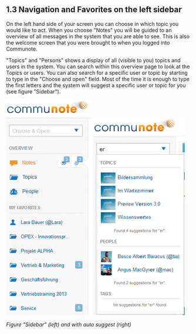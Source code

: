 ## 1.3 Navigation and Favorites on the left sidebar

On the left hand side of your screen you can choose in which topic you would like to act. When you choose "Notes" you will be guided to an overview of all messages in the system that you are able to see. This is also the welcome screen that you were brought to when you logged into Communote.

"Topics" and "Persons" shows a display of all (visible to you) topics and users in the system. You can search within this overview page to look at the Topics or users. You can also search for a specific user or topic by starting to type in the "Choose and open" field. Most of the time it is enough to type the first letters and the system will suggest a specific user or topic for you (see figure "Sidebar").

![](/images/docu/sidebar.png) ![](/images/docu/sidebar_suggestions.png)

_Figure "Sidebar" (left) and with auto suggest (right)_
